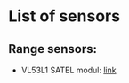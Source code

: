 # List of sensors

## Range sensors:
 - VL53L1 SATEL modul: [link](https://hu.farnell.com/stmicroelectronics/vl53l1-satel/breakout-board-tof-proximity-sensor/dp/3528437)
